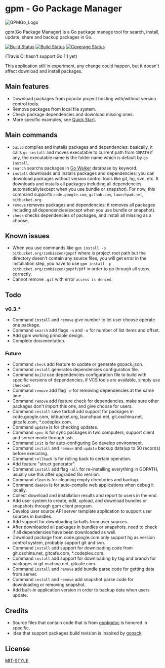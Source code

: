gpm - Go Package Manager
===

![GPMGo_Logo](https://raw.github.com/GPMGo/gpm-site/master/static/img/gpmgo2.png?raw=true)

gpm(Go Package Manager) is a Go package manage tool for search, install, update, share and backup packages in Go.

[![Build Status](https://travis-ci.org/GPMGo/gpm.png)](https://travis-ci.org/GPMGo/gpm) [![Build Status](https://drone.io/github.com/GPMGo/gpm/status.png)](https://drone.io/github.com/GPMGo/gpm/latest) [![Coverage Status](https://coveralls.io/repos/GPMGo/gpm/badge.png)](https://coveralls.io/r/GPMGo/gpm)

(Travis CI hasn't support Go 1.1 yet)

This application still in experiment, any change could happen, but it doesn't affect download and install packages.

## Main features

- Download packages from popular project hosting with/without version control tools.
- Remove packages from local file system.
- Check package dependencies and download missing ones.
- More specific examples, see [Quick Start](docs/Quick_Start.md).

## Main commands

- `build` compiles and installs packages and dependencies: basically, it calls `go install` and moves executable to current path from `GOPATH` if any, the executable name is the folder name which is default by `go install`.
- `search` searchs packages in [Go Walker](http://gowalker.org) database by keyword.
- `install` downloads and installs packages and dependencies: you can download packages without version control tools like git, hg, svn, etc. It downloads and installs all packages including all dependencies automatically(except when you use bundle or snapshot). For now, this command supports `code.google.com`, `github.com`, `launchpad.net`, `bitbucket.org`. 
- `remove` removes packages and dependencies: it removes all packages including all dependencies(except when you use bundle or snapshot).
- `check` checks dependencies of packages, and install all missing as a choose.

## Known issues

- When you use commands like `gpm install -p bitbucket.org/zombiezen/gopdf` where is project root path but the directory doesn't contain any source files, you will get error in the installation step, you have to use `gpm install -p bitbucket.org/zombiezen/gopdf/pdf` in order to go through all steps correctly.
- Cannot remove `.git` with error `access is denied`.

## Todo

### v0.3.*

- Command `install` and `remove` give number to let user choose operate one package.
- Command `search` add flags `-n` and `-o` for number of list items and offset.
- Add gpm working principle design.
- Complete documentation.

### Future

- Command `check` add feature to update or generate gopack.json.
- Command `install` generates dependencies configuration file.
- Command `build` use dependencies configuration file to build with specific versions of dependencies, if VCS tools are available, simply use `checkout`. 
- Command `remove` add flag `-d` for removing dependencies at the same time.
- Command `remove` add feature check for dependencies, make sure other packages don't import this one, and give choose for users.
- Command `install` save tarball add support for packages in code.google.com, bitbucket.org, launchpad.net, git.oschina.net, gitcafe.com, *.codeplex.com.
- Command `update` is for checking updates.
- Command `sync` is for sync packages in two computers, support client and server mode through ssh.
- Command `init` is for auto-configuring Go develop environment.
- Command `install` and `remove` and `update` backup data(up to 50 records) before executing.
- Command `rollback` is for rolling back to certain operation.
- Add feature "struct generator".
- Command `install` add flag `-all` for re-installing everything in GOPATH, usually use this after upgraded Go version.
- Command `clean` is for cleaning empty directories and backup.
- Command `daemon` is for auto-compile web applications when debug it locally.
- Collect download and installation results and report to users in the end.
- Add user system to create, edit, upload, and download bundles or snapshots through gpm client program.
- Develop user source API server template application to support user sources in bundles.
- Add support for downloading tarballs from user sources.
- After downloaded all packages in bundles or snapshots, need to check if all dependencies have been downloaded as well.
- Download package from code.google.com only support hg as version control system, probably support git and svn.
- Command `install` add support for downloading code from git.oschina.net, gitcafe.com, *.codeplex.com.
- Command `install` add support for downloading by tag and branch for packages in git.oschina.net, gitcafe.com.
- Command `install` and `remove` add bundle parse code for getting data from server.
- Command `install` and `remove` add snapshot parse code for downloading or removing snapshot.
- Add built-in application version in order to backup data when users update.

## Credits

- Source files that contain code that is from [gopkgdoc](https://github.com/garyburd/gopkgdoc) is honored in specific.
- Idea that support packages build revision is inspired by [gopack](https://github.com/d2fn/gopack).

## License

[MIT-STYLE](LICENSE). 
